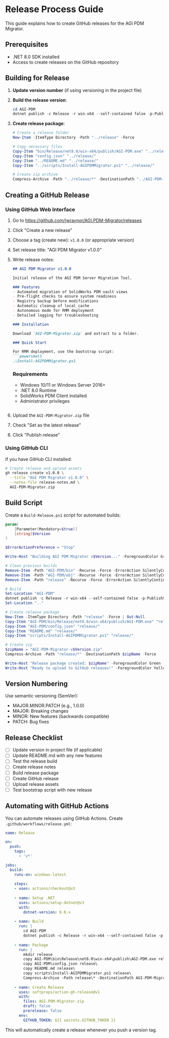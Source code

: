 # Release Process Guide

This guide explains how to create GitHub releases for the AGI PDM Migrator.

## Prerequisites

- .NET 8.0 SDK installed
- Access to create releases on the GitHub repository

## Building for Release

1. **Update version number** (if using versioning in the project file)

2. **Build the release version**:
   ```powershell
   cd AGI-PDM
   dotnet publish -c Release -r win-x64 --self-contained false -p:PublishSingleFile=true
   ```

3. **Create release package**:
   ```powershell
   # Create a release folder
   New-Item -ItemType Directory -Path "../release" -Force
   
   # Copy necessary files
   Copy-Item "bin/Release/net8.0/win-x64/publish/AGI-PDM.exe" "../release/"
   Copy-Item "config.json" "../release/"
   Copy-Item "../README.md" "../release/"
   Copy-Item "../scripts/Install-AGIPDMMigrator.ps1" "../release/"
   
   # Create zip archive
   Compress-Archive -Path "../release/*" -DestinationPath "../AGI-PDM-Migrator.zip" -Force
   ```

## Creating a GitHub Release

### Using GitHub Web Interface

1. Go to https://github.com/jwraynor/AGI.PDM-Migrator/releases
2. Click "Create a new release"
3. Choose a tag (create new): `v1.0.0` (or appropriate version)
4. Set release title: "AGI PDM Migrator v1.0.0"
5. Write release notes:
   ```markdown
   ## AGI PDM Migrator v1.0.0
   
   Initial release of the AGI PDM Server Migration Tool.
   
   ### Features
   - Automated migration of SolidWorks PDM vault views
   - Pre-flight checks to ensure system readiness
   - Registry backup before modifications
   - Automatic cleanup of local cache
   - Autonomous mode for RMM deployment
   - Detailed logging for troubleshooting
   
   ### Installation
   
   Download `AGI-PDM-Migrator.zip` and extract to a folder.
   
   ### Quick Start
   
   For RMM deployment, use the bootstrap script:
   ```powershell
   .\Install-AGIPDMMigrator.ps1
   ```
   
   ### Requirements
   - Windows 10/11 or Windows Server 2016+
   - .NET 8.0 Runtime
   - SolidWorks PDM Client installed
   - Administrator privileges
   ```

6. Upload the `AGI-PDM-Migrator.zip` file
7. Check "Set as the latest release"
8. Click "Publish release"

### Using GitHub CLI

If you have GitHub CLI installed:

```bash
# Create release and upload assets
gh release create v1.0.0 \
  --title "AGI PDM Migrator v1.0.0" \
  --notes-file release-notes.md \
  AGI-PDM-Migrator.zip
```

## Build Script

Create a `Build-Release.ps1` script for automated builds:

```powershell
param(
    [Parameter(Mandatory=$true)]
    [string]$Version
)

$ErrorActionPreference = "Stop"

Write-Host "Building AGI PDM Migrator v$Version..." -ForegroundColor Green

# Clean previous builds
Remove-Item -Path "AGI-PDM/bin" -Recurse -Force -ErrorAction SilentlyContinue
Remove-Item -Path "AGI-PDM/obj" -Recurse -Force -ErrorAction SilentlyContinue
Remove-Item -Path "release" -Recurse -Force -ErrorAction SilentlyContinue

# Build
Set-Location "AGI-PDM"
dotnet publish -c Release -r win-x64 --self-contained false -p:PublishSingleFile=true
Set-Location ".."

# Create release package
New-Item -ItemType Directory -Path "release" -Force | Out-Null
Copy-Item "AGI-PDM/bin/Release/net8.0/win-x64/publish/AGI-PDM.exe" "release/"
Copy-Item "AGI-PDM/config.json" "release/"
Copy-Item "README.md" "release/"
Copy-Item "scripts/Install-AGIPDMMigrator.ps1" "release/"

# Create zip
$zipName = "AGI-PDM-Migrator-v$Version.zip"
Compress-Archive -Path "release/*" -DestinationPath $zipName -Force

Write-Host "Release package created: $zipName" -ForegroundColor Green
Write-Host "Ready to upload to GitHub releases!" -ForegroundColor Yellow
```

## Version Numbering

Use semantic versioning (SemVer):
- MAJOR.MINOR.PATCH (e.g., 1.0.0)
- MAJOR: Breaking changes
- MINOR: New features (backwards compatible)
- PATCH: Bug fixes

## Release Checklist

- [ ] Update version in project file (if applicable)
- [ ] Update README.md with any new features
- [ ] Test the release build
- [ ] Create release notes
- [ ] Build release package
- [ ] Create GitHub release
- [ ] Upload release assets
- [ ] Test bootstrap script with new release

## Automating with GitHub Actions

You can automate releases using GitHub Actions. Create `.github/workflows/release.yml`:

```yaml
name: Release

on:
  push:
    tags:
      - 'v*'

jobs:
  build:
    runs-on: windows-latest
    
    steps:
    - uses: actions/checkout@v3
    
    - name: Setup .NET
      uses: actions/setup-dotnet@v3
      with:
        dotnet-version: 8.0.x
    
    - name: Build
      run: |
        cd AGI-PDM
        dotnet publish -c Release -r win-x64 --self-contained false -p:PublishSingleFile=true
    
    - name: Package
      run: |
        mkdir release
        copy AGI-PDM\bin\Release\net8.0\win-x64\publish\AGI-PDM.exe release\
        copy AGI-PDM\config.json release\
        copy README.md release\
        copy scripts\Install-AGIPDMMigrator.ps1 release\
        Compress-Archive -Path release\* -DestinationPath AGI-PDM-Migrator.zip
    
    - name: Create Release
      uses: softprops/action-gh-release@v1
      with:
        files: AGI-PDM-Migrator.zip
        draft: false
        prerelease: false
      env:
        GITHUB_TOKEN: ${{ secrets.GITHUB_TOKEN }}
```

This will automatically create a release whenever you push a version tag.